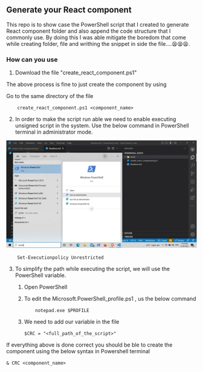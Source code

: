 ## Generate your React component

This repo is to show case the PowerShell script that I created to generate React component folder and also append the code structure that I commonly use. By doing this I was able mitigate the boredom that come while creating folder, file and writhing the snippet in side the file....😫😫😫.

### How can you use

1. Download the file "create_react_component.ps1"

The above process is fine to just create the component by using

Go to the same directory of the file

```
    create_react_component.ps1 <component_name>
```

2. In order to make the script run able we need to enable executing unsigned script in the system. Use the below command in PowerShell terminal in administrator mode.

![alt text](./asset/open_PS_in_admin.jpg)

```
    Set-Executionpolicy Unrestricted
```

3. To simplify the path while executing the script, we will use the PowerShell variable.

   1. Open PowerShell
   2. To edit the Microsoft.PowerShell_profile.ps1 , us the below command

      ```
          notepad.exe $PROFILE
      ```

   3. We need to add our variable in the file
     
      ```
      $CRC = "<full_path_of_the_script>"
      ```

If everything above is done correct you should be ble to create the component using the below syntax in Powershell terminal

```
& CRC <component_name>
```